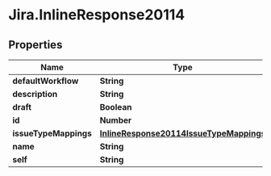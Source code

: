 # Jira.InlineResponse20114

## Properties

Name | Type | Description | Notes
------------ | ------------- | ------------- | -------------
**defaultWorkflow** | **String** |  | 
**description** | **String** |  | 
**draft** | **Boolean** |  | 
**id** | **Number** |  | 
**issueTypeMappings** | [**InlineResponse20114IssueTypeMappings**](InlineResponse20114IssueTypeMappings.md) |  | 
**name** | **String** |  | 
**self** | **String** |  | 


